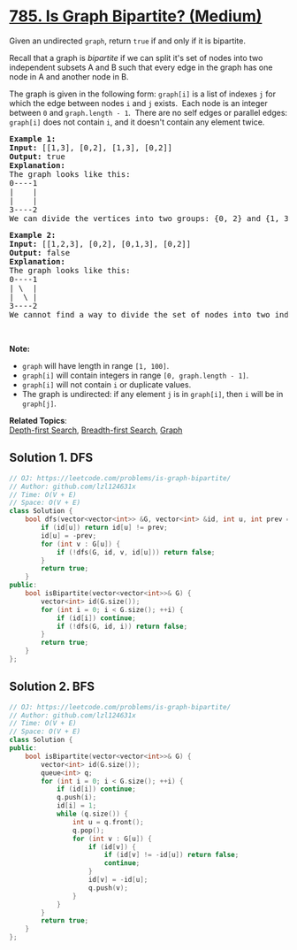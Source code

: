 # [785. Is Graph Bipartite? (Medium)](https://leetcode.com/problems/is-graph-bipartite/)

<p>Given an undirected&nbsp;<code>graph</code>, return <code>true</code> if and only if it is bipartite.</p>

<p>Recall that a graph is <em>bipartite</em> if we can split it's set of nodes into two independent&nbsp;subsets A and B such that every edge in the graph has one node in A and another node in B.</p>

<p>The graph is given in the following form: <code>graph[i]</code> is a list of indexes <code>j</code> for which the edge between nodes <code>i</code> and <code>j</code> exists.&nbsp; Each node is an integer between <code>0</code> and <code>graph.length - 1</code>.&nbsp; There are no self edges or parallel edges: <code>graph[i]</code> does not contain <code>i</code>, and it doesn't contain any element twice.</p>

<pre><strong>Example 1:</strong>
<strong>Input:</strong> [[1,3], [0,2], [1,3], [0,2]]
<strong>Output:</strong> true
<strong>Explanation:</strong> 
The graph looks like this:
0----1
|    |
|    |
3----2
We can divide the vertices into two groups: {0, 2} and {1, 3}.
</pre>

<pre><strong>Example 2:</strong>
<strong>Input:</strong> [[1,2,3], [0,2], [0,1,3], [0,2]]
<strong>Output:</strong> false
<strong>Explanation:</strong> 
The graph looks like this:
0----1
| \  |
|  \ |
3----2
We cannot find a way to divide the set of nodes into two independent subsets.
</pre>

<p>&nbsp;</p>

<p><strong>Note:</strong></p>

<ul>
	<li><code>graph</code> will have length in range <code>[1, 100]</code>.</li>
	<li><code>graph[i]</code> will contain integers in range <code>[0, graph.length - 1]</code>.</li>
	<li><code>graph[i]</code> will not contain <code>i</code> or duplicate values.</li>
	<li>The graph is undirected: if any element <code>j</code> is in <code>graph[i]</code>, then <code>i</code> will be in <code>graph[j]</code>.</li>
</ul>


**Related Topics**:  
[Depth-first Search](https://leetcode.com/tag/depth-first-search/), [Breadth-first Search](https://leetcode.com/tag/breadth-first-search/), [Graph](https://leetcode.com/tag/graph/)

## Solution 1. DFS

```cpp
// OJ: https://leetcode.com/problems/is-graph-bipartite/
// Author: github.com/lzl124631x
// Time: O(V + E)
// Space: O(V + E)
class Solution {
    bool dfs(vector<vector<int>> &G, vector<int> &id, int u, int prev = 1) {
        if (id[u]) return id[u] != prev;
        id[u] = -prev;
        for (int v : G[u]) {
            if (!dfs(G, id, v, id[u])) return false;
        }
        return true;
    }
public:
    bool isBipartite(vector<vector<int>>& G) {
        vector<int> id(G.size());
        for (int i = 0; i < G.size(); ++i) {
            if (id[i]) continue;
            if (!dfs(G, id, i)) return false;
        }
        return true;
    }
};
```

## Solution 2. BFS

```cpp
// OJ: https://leetcode.com/problems/is-graph-bipartite/
// Author: github.com/lzl124631x
// Time: O(V + E)
// Space: O(V + E)
class Solution {
public:
    bool isBipartite(vector<vector<int>>& G) {
        vector<int> id(G.size());
        queue<int> q;
        for (int i = 0; i < G.size(); ++i) {
            if (id[i]) continue;
            q.push(i);
            id[i] = 1;
            while (q.size()) {
                int u = q.front();
                q.pop();
                for (int v : G[u]) {
                    if (id[v]) {
                        if (id[v] != -id[u]) return false;
                        continue;
                    }
                    id[v] = -id[u];
                    q.push(v);
                }
            }
        }
        return true;
    }
};
```